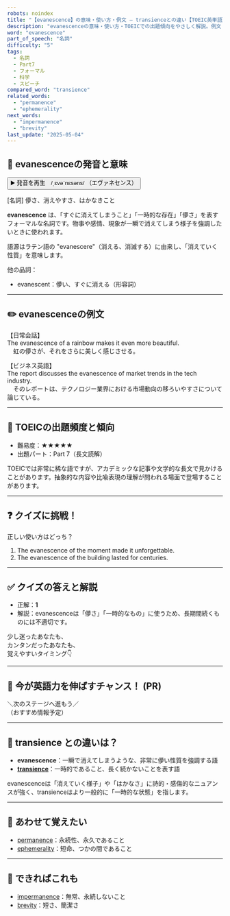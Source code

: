 ```yaml
---
robots: noindex
title: "【evanescence】の意味・使い方・例文 ― transienceとの違い【TOEIC英単語】"
description: "evanescenceの意味・使い方・TOEICでの出題傾向をやさしく解説。例文・クイズ付きでtransienceとの違いもわかりやすく学べます。"
word: "evanescence"
part_of_speech: "名詞"
difficulty: "5"
tags:
  - 名詞
  - Part7
  - フォーマル
  - 科学
  - スピーチ
compared_word: "transience"
related_words:
  - "permanence"
  - "ephemerality"
next_words:
  - "impermanence"
  - "brevity"
last_update: "2025-05-04"
---
```


## 🔰 evanescenceの発音と意味

<button class="play-audio" onclick="playTTS('evanescence')">
  <span class="play-audio-main">
    ▶️ 発音を再生　/ˌɛvəˈnɛsəns/
  </span>
  <span class="play-audio-sub">
    （エヴァネセンス）
  </span>
</button>

[名詞] 儚さ、消えやすさ、はかなきこと

**evanescence** は、「すぐに消えてしまうこと」「一時的な存在」「儚さ」を表すフォーマルな名詞です。物事や感情、現象が一瞬で消えてしまう様子を強調したいときに使われます。

語源はラテン語の "evanescere"（消える、消滅する）に由来し、「消えていく性質」を意味します。

他の品詞：  
- evanescent：儚い、すぐに消える（形容詞）

---

## ✏️ evanescenceの例文

【日常会話】  
The evanescence of a rainbow makes it even more beautiful.  
　虹の儚さが、それをさらに美しく感じさせる。

【ビジネス英語】  
The report discusses the evanescence of market trends in the tech industry.  
　そのレポートは、テクノロジー業界における市場動向の移ろいやすさについて論じている。

---

## 🎯 TOEICの出題頻度と傾向

- 難易度：★★★★★
- 出題パート：Part 7（長文読解）

TOEICでは非常に稀な語ですが、アカデミックな記事や文学的な長文で見かけることがあります。抽象的な内容や比喩表現の理解が問われる場面で登場することがあります。

---

## ❓ クイズに挑戦！

正しい使い方はどっち？

1. The evanescence of the moment made it unforgettable.  
2. The evanescence of the building lasted for centuries.

---

## ✅ クイズの答えと解説

- 正解：**1**
- 解説：evanescenceは「儚さ」「一時的なもの」に使うため、長期間続くものには不適切です。

少し迷ったあなたも、  
カンタンだったあなたも、  
覚えやすいタイミング👇️

---

## 🚀 今が英語力を伸ばすチャンス！ (PR)

<div class="info-center">
＼次のステージへ進もう／<br>  
（おすすめ情報予定）
</div>

---

## 🤔  transience との違いは？

- **evanescence**：一瞬で消えてしまうような、非常に儚い性質を強調する語
- **[transience](/transience)**：一時的であること、長く続かないことを表す語

evanescenceは「消えていく様子」や「はかなさ」に詩的・感傷的なニュアンスが強く、transienceはより一般的に「一時的な状態」を指します。

---

## 🧩 あわせて覚えたい

- [permanence](/permanence)：永続性、永久であること
- [ephemerality](/ephemerality)：短命、つかの間であること

---

## 📖 できればこれも

- [impermanence](/impermanence)：無常、永続しないこと
- [brevity](/brevity)：短さ、簡潔さ

<!-- cvid: aid31_bid07 -->
